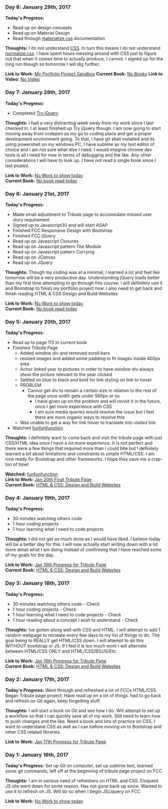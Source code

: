 <!-- # 100 Days Of Code - Log

### Day 0: February 30, 2016 (Example 1)
##### (delete me or comment me out)

**Today's Progress**: Fixed CSS, worked on canvas functionality for the app.

**Thoughts:** I really struggled with CSS, but, overall, I feel like I am slowly getting better at it. Canvas is still new for me, but I managed to figure out some basic functionality.

**Link to work:** [Calculator App](http://www.example.com)

### Day 0: February 30, 2016 (Example 2)
##### (delete me or comment me out)

**Today's Progress**: Fixed CSS, worked on canvas functionality for the app.

**Thoughts**: I really struggled with CSS, but, overall, I feel like I am slowly getting better at it. Canvas is still new for me, but I managed to figure out some basic functionality.

**Link(s) to work**: [Calculator App](http://www.example.com)


### Day 1: June 27, Monday

**Today's Progress**: I've gone through many exercises on FreeCodeCamp.

**Thoughts** I've recently started coding, and it's a great feeling when I finally solve an algorithm challenge after a lot of attempts and hours spent.

**Link(s) to work**
1. [Find the Longest Word in a String](https://www.freecodecamp.com/challenges/find-the-longest-word-in-a-string)
2. [Title Case a Sentence](https://www.freecodecamp.com/challenges/title-case-a-sentence) -->

### Day 8: January 29th, 2017

**Today's Progress:** 
 - Read up on design concepts
 - Read up on Material Design
 - Read through [materialize.css](http://materializecss.com/) documentation

**Thoughts:** I do not understand [CSS](https://developer.mozilla.org/en-US/docs/Web/CSS). In turn this means I do not understand [normalize.css](http://materializecss.com/). I have spent hours messing around with CSS just to figure out that when it comes time to actually produce, I cannot. I signed up for the long run though so tomorrow I will dig further.

**Link to Work:** [My Portfolio Project Sandbox](http://codepen.io/santanaG/pen/NdjYpy)
**Current Book:** [No Books](http://www.Google.com)
**Link to Video:** [No Video](http://www.Google.com)

### Day 7: January 28th, 2017

**Today's Progress:** 
 - Completed [Try jQuery](https://www.codeschool.com/courses/try-jquery)

**Thoughts:** I had a very distracting week away from my work since I last checked in. I at least finished up Try jQuery though. I am now going to start moving away from codepen as my go to coding place and get a proper development environment going. To that, I have git shell installed and its using powershell on my windows PC, I have sublime as my text editor of choice and I am not sure what else I need. I would imagine chrome dev tools is all I need for now in terms of debugging and the like. Any other considerations I will have to look up. I have not read a single book since I last posted.

**Link to Work:** [No Work to show today](http://www.Google.com)  
**Current Book:** [No book read today](http://www.Google.com)

### Day 6: January 21st, 2017

**Today's Progress:** 
 - Made small adjustment to Tribute page to accomodate missed user story requirement
 - Signed up to Javascript30 and will start ASAP
 - Finished FCC Responsive Design with Bootstrap
 - Finished FCC jQuery
 - Read up on Javascript Closures
 - Read up on Javascript pattern The Module
 - Read up on Javascript pattern Currying
 - Read up on JCanvas
 - Read up on JQuery

**Thoughts:** Though my coding was at a minimal, I learned a lot and feel like tomorrow will be a very productive day. Understanding jQuery loads better than my first time attempting to go through this course. I will definitely use it and Bootstrap to finish my portfolio project now. I also need to get back and finish reading HTML & CSS Design and Build Websites.

**Link to Work:** [No Work to show today](http://www.Google.com)  
**Current Book:** [No book read today](http://www.Google.com)

### Day 5: January 20th, 2017

**Today's Progress:** 
 - Read up to page 113 in current book
 - Finished Tribute Page
 	 - Added window div and removed scroll bars
	 - resized images and added some padding to fit images inside 400px area
	 - Achor linked year to pictures in order to have window div always show the picture relevant to the year clicked
	 - Settled on blue to black and bold for link styling on link to hover
	 - PROBLEM
	   - Cannot get div to remain a certain size in relation to the rest of the page once width gets under 580px or so
		 - I have given up on the problem and will revisit it in the future, once I get more experience with CSS
		 - I am sure media queries would resolve the issue but I feel there are more organic ways to resolve this
	 - Was unable to get a way for link hover to translate into visited link
 - Watched [funfunfunction](https://www.youtube.com/watch?v=6HfAdeoq97k)

**Thoughts:** I definitely want to come back and visit the tribute page with just CSS/HTML idea once I have a lot more experience. It is not perfect and there were a few things that required more than I could bite but I definitely learned a bit about limitations and constraints in simple HTML/CSS. I am now ready for Bootstrap and other frameworks. I hope they save me a crap-ton of time!

**Watched:** [funfunfunction](https://www.youtube.com/watch?v=6HfAdeoq97k)  
**Link to Work:** [Jan 20th Final Tribute Page](http://codepen.io/santanaG/pen/RKpxPJ)  
**Current Book:** [HTML & CSS: Design and Build Websites](http://www.htmlandcssbook.com/)  

### Day 4: January 19th, 2017

**Today's Progress:** 
 - 30 minutes watching others code
 - 1 hour coding projects
 - 1 hour learning what I need to code projects

**Thoughts:** I did not get as much done as I would have liked. I believe today will be a better day for this. I will now actually start writing down with a lot more detail what I am doing instead of confirming that I have reached some of my goals for the day.

**Link to Work:** [Jan 19th Progress for Tribute Page](http://codepen.io/santanaG/pen/zNNmJQ)  
**Current Book:** [HTML & CSS: Design and Build Websites](http://www.htmlandcssbook.com/)  

### Day 3: January 18th, 2017

**Today's Progress:** 
 - 30 minutes watching others code - Check
 - 1 hour coding projects - Check
 - 1 hour learning what I need to code projects - Check
 - 1 hour reading about a concept I wish to understand - Check

**Thoughts:** Ive gotten along well with CSS and HTML. I will attempt to add 1 random webpage to recreate every few days to my list of things to do. The goal being to REALLY get HTML/CSS down. I will attempt to do this WITHOUT bootstrap or JS. If I feel it is too much work I will alternate between HTML/CSS ONLY and HTML/CSS/BS/JS/Etc.

**Link to Work:** [Jan 18th Progress for Tribute Page](http://codepen.io/santanaG/pen/GrNLzp)  
**Current Book:** [HTML & CSS: Design and Build Websites](http://www.htmlandcssbook.com/)  

### Day 2: January 17th, 2017

**Today's Progress:** Went through and refreshed a lot of FCCs HTML/CSS. Began Tribute page project. Have read up on a lot of things. had to go back and refresh on Git again, keep forgetting stuff.

**Thoughts:** I will start a book on Git and see how I do. Will attempt to set up a workflow so that I can quickly save all of my work. Still need to learn how to push changes and the like. Need a book and lots of practice on CSS. I want to understand CSS as well as I can before moving on to Bootstrap and other CSS related libraries.

**Link to Work:** [Jan 17th Progress for Tribute Page](http://codepen.io/santanaG/pen/jyVWXa)  

### Day 1: January 16th, 2017

**Today's Progress:** Set up Git on computer, set up sublime text, learned some git commands, left off at the beginning of tribute page project on FCC

**Thoughts:** I am in serious need of refreshers on HTML and CSS. Eloquent JS site went down for some reason. Has not gone back up since. Wanted to use it to refresh on JS. Will do so when I begin JS/Jquery on FCC

**Link to Work:** [No Work to show today](http://www.Google.com)  